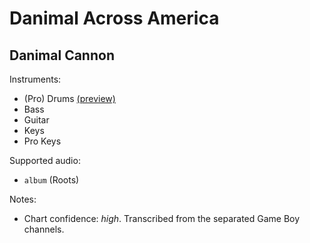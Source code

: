 # Danimal Across America

## Danimal Cannon

Instruments:

  * (Pro) Drums [(preview)](http://pages.cs.wisc.edu/~tolly/customs/?title=danimal-across-america&artist=danimal-cannon)
  * Bass
  * Guitar
  * Keys
  * Pro Keys

Supported audio:

  * `album` (Roots)

Notes:

  * Chart confidence: *high*. Transcribed from the separated Game Boy channels.

